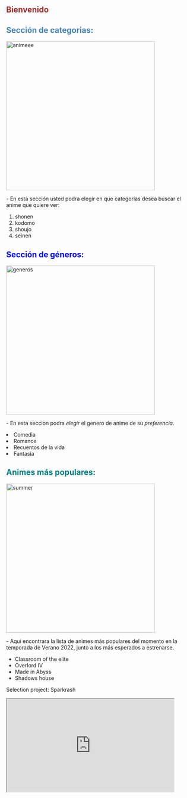 
<html>
<head>
  <title> Anime </title>
</head>
  
<body>
  <h2 style="color:brown;"> Bienvenido </h2>
   <div id="categorias">
    <h2 style="color:steelblue;">Sección de categorias:</h2> 
    <img src="https://animecorner.me/wp-content/uploads/2022/07/Summer_2022_Anticipated_Anime_Thumbnail_2.png" alt="animeee" width="400px"> 
    <p>- En esta sección usted podra elegir en que categorias desea buscar el anime que quiere ver:</p>
    <ol>
        <li>shonen</li>
        <li>kodomo</li>
        <li>shoujo</li>
        <li>seinen</li>
    </ol>    
</div>
  
  <div id="generos">
    <h2 style="color:blue;">Sección de géneros:</h2>
    <img src="https://e00-marca.uecdn.es/assets/multimedia/imagenes/2020/04/19/15872567863990.jpg" alt="generos" width="400px">
    <p>- En esta seccion podra <em>elegir</em> el genero de anime de su <i>preferencia</i>.</p>
    <li>Comedia</li>
    <li>Romance</li>
    <li>Recuentos de la vida</li>
    <li>Fantasia</li>
    </div> 
  
  <div id="mas_populares">
    <h2 style="color:teal;">Animes más populares:</h2> 
    <img src="https://animementor.com/wp-content/uploads/2022/02/Upcoming-Anime-Releasing-in-Summer-2022-768x432.jpg.webp" alt="summer" width="400px">
    <p>- Aqui encontrara la lista de animes más populares del momento en la temporada de Verano 2022, junto a los más esperados a estrenarse. </p>
    <ul>
        <li>Classroom of the elite</li>
        <li>Overlord IV</li>
        <li>Made in Abyss</li>
        <li>Shadows house</li>
      </ul>
    </div> 
    <div>
      <p>Selection project: Sparkrash</p>
      <iframe width="450" height="250" src="https://www.youtube.com/embed/uCtrg9Sz7Dw" > </iframe>
    </div>
</body>
</html>
